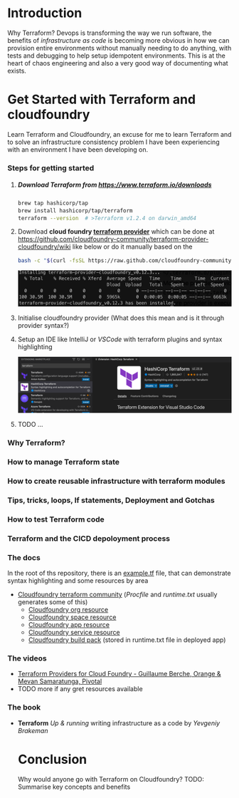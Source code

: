 # Introduction

Why Terraform? Devops is transforming the way we run software, the benefits of *infrastructure as code* is becoming more obvious in how we can provision entire environments without manually needing to do anything, with tests and debugging to help setup idempotent environments. This is at the heart of chaos engineering and also a very good way of documenting what exists.

# Get Started with Terraform and cloudfoundry

Learn Terraform and Cloudfoundry, an excuse for me to learn Terraform and to solve an infrastructure consistency problem I have been experiencing with an environment I have been developing on.

### Steps for getting started

1. ##### **Download** Terraform from https://www.terraform.io/downloads

   ```bash
   brew tap hashicorp/tap
   brew install hashicorp/tap/terraform
   terraform --version	# >Terraform v1.2.4 on darwin_amd64
   ```

2. Download **cloud foundry [terraform provider](https://github.com/cloudfoundry-community/terraform-provider-cloudfoundry)** which can be done at https://github.com/cloudfoundry-community/terraform-provider-cloudfoundry/wiki like below or do it manually based on the 

   ```bash
   bash -c "$(curl -fsSL https://raw.github.com/cloudfoundry-community/terraform-provider-cloudfoundry/master/bin/install.sh)"
   ```

   ![image-20220705212222253](./terraform-cloudfoundry-provider.png)

3. Initialise cloudfoundry provider (What does this mean and is it through provider syntax?)

4. Setup an IDE like IntelliJ or *VSCode* with terraform plugins and syntax highlighting 

   ![image-20220705215417337](./vs-code-extension.png)

5. TODO ...

### Why Terraform?

### How to manage Terraform state

### How to create reusable infrastructure with terraform modules

### Tips, tricks, loops, If statements, Deployment and Gotchas

### How to test Terraform code

### Terraform and the CICD depoloyment process

### The docs

In the root of ths repository, there is an [example.tf](./example.tf) file, that can demonstrate syntax highlighting and some resources by area

- [Cloudfoundry terraform community](https://github.com/cloudfoundry-community/terraform-provider-cloudfoundry/blob/master/docs/index.md) (*Procfile* and *runtime.txt* usually generates some of this)
  - [Cloudfoundry org resource](https://github.com/cloudfoundry-community/terraform-provider-cloudfoundry/blob/master/docs/resources/org.md)
  - [Cloudfoundry space resource](https://github.com/cloudfoundry-community/terraform-provider-cloudfoundry/blob/master/docs/resources/space.md)
  - [Cloudfoundry app resource](https://github.com/cloudfoundry-community/terraform-provider-cloudfoundry/blob/master/docs/resources/app.md)
  - [Cloudfoundry service resource](https://github.com/cloudfoundry-community/terraform-provider-cloudfoundry/blob/master/docs/resources/service_key.md)
  - [Cloudfoundry build pack](https://github.com/cloudfoundry-community/terraform-provider-cloudfoundry/blob/master/docs/resources/buildpack.md) (stored in runtime.txt file in deployed app)

### The videos

- [Terraform Providers for Cloud Foundry - Guillaume Berche, Orange & Mevan Samaratunga, Pivotal](https://www.youtube.com/watch?v=JonQqWHofms)
-  TODO more if any gret resources available

### The book

- **Terraform** *Up & running* writing infrastructure as a code by *Yevgeniy Brakeman*

  # Conclusion

  Why would anyone go with Terraform on Cloudfoundry? TODO: Summarise key concepts and benefits

